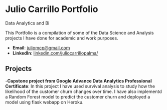 # Julio Carrillo Portfolio
Data Analytics and Bi

This Portfolio is a compilation of some of the Data Science and Analysis projects I have done for academic and work purposes. 

- **Email**: [juliomcp@gmail.com](juliomcp@gmail.com)
- **LinkedIn**: [linkedin.com/juliocarrillopalma/](https://www.linkedin.com/in/juliocarrillopalma/)


## Projects
-**Capstone project from Google Advance Data Analytics Professional Certificate**: In this project I have used survival analysis to study how the likelihood of the customer churn changes over time. I have also implementd a Random Forest model to predict the customer churn and deployed a model using flask webapp on Heroku. </p>
